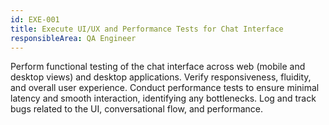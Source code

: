```yaml
---
id: EXE-001
title: Execute UI/UX and Performance Tests for Chat Interface
responsibleArea: QA Engineer
---
```

Perform functional testing of the chat interface across web (mobile and desktop views) and desktop applications. Verify responsiveness, fluidity, and overall user experience. Conduct performance tests to ensure minimal latency and smooth interaction, identifying any bottlenecks. Log and track bugs related to the UI, conversational flow, and performance.